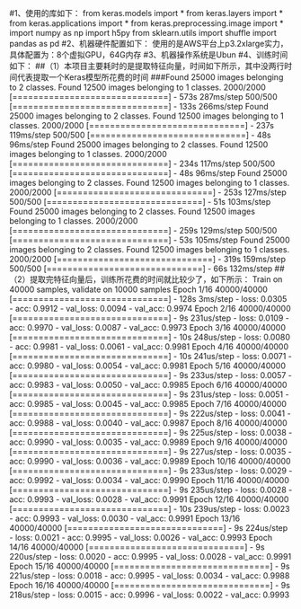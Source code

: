 #1、使用的库如下：
from keras.models import *
from keras.layers import *
from keras.applications import *
from keras.preprocessing.image import *
import numpy as np
import h5py
from sklearn.utils import shuffle
import pandas as pd
#2、机器硬件配置如下：
使用的是AWS平台上p3.2xlarge实力，具体配置为：8个虚拟GPU，64G内存
#3、机器操作系统是Ubun
#4、训练时间如下：
##（1）本项目主要耗时的是提取特征向量，时间如下所示，其中没两行时间代表提取一个Keras模型所花费的时间
###Found 25000 images belonging to 2 classes.
Found 12500 images belonging to 1 classes.
2000/2000 [==============================] - 573s 287ms/step
500/500 [==============================] - 133s 266ms/step
Found 25000 images belonging to 2 classes.
Found 12500 images belonging to 1 classes.
2000/2000 [==============================] - 237s 119ms/step
500/500 [==============================] - 48s 96ms/step
Found 25000 images belonging to 2 classes.
Found 12500 images belonging to 1 classes.
2000/2000 [==============================] - 234s 117ms/step
500/500 [==============================] - 48s 96ms/step
Found 25000 images belonging to 2 classes.
Found 12500 images belonging to 1 classes.
2000/2000 [==============================] - 253s 127ms/step
500/500 [==============================] - 51s 103ms/step
Found 25000 images belonging to 2 classes.
Found 12500 images belonging to 1 classes.
2000/2000 [==============================] - 259s 129ms/step
500/500 [==============================] - 53s 105ms/step
Found 25000 images belonging to 2 classes.
Found 12500 images belonging to 1 classes.
2000/2000 [==============================] - 319s 159ms/step
500/500 [==============================] - 66s 132ms/step
##（2）提取完特征向量后，训练所花费的时间就比较少了，如下所示：
Train on 40000 samples, validate on 10000 samples
Epoch 1/16
40000/40000 [==============================] - 128s 3ms/step - loss: 0.0305 - acc: 0.9912 - val_loss: 0.0094 - val_acc: 0.9974
Epoch 2/16
40000/40000 [==============================] - 9s 231us/step - loss: 0.0109 - acc: 0.9970 - val_loss: 0.0087 - val_acc: 0.9973
Epoch 3/16
40000/40000 [==============================] - 10s 248us/step - loss: 0.0080 - acc: 0.9981 - val_loss: 0.0061 - val_acc: 0.9981
Epoch 4/16
40000/40000 [==============================] - 10s 241us/step - loss: 0.0071 - acc: 0.9980 - val_loss: 0.0054 - val_acc: 0.9981
Epoch 5/16
40000/40000 [==============================] - 9s 233us/step - loss: 0.0057 - acc: 0.9983 - val_loss: 0.0050 - val_acc: 0.9985
Epoch 6/16
40000/40000 [==============================] - 9s 231us/step - loss: 0.0051 - acc: 0.9985 - val_loss: 0.0045 - val_acc: 0.9985
Epoch 7/16
40000/40000 [==============================] - 9s 222us/step - loss: 0.0041 - acc: 0.9988 - val_loss: 0.0040 - val_acc: 0.9987
Epoch 8/16
40000/40000 [==============================] - 9s 225us/step - loss: 0.0038 - acc: 0.9990 - val_loss: 0.0035 - val_acc: 0.9989
Epoch 9/16
40000/40000 [==============================] - 9s 227us/step - loss: 0.0035 - acc: 0.9990 - val_loss: 0.0036 - val_acc: 0.9989
Epoch 10/16
40000/40000 [==============================] - 9s 233us/step - loss: 0.0029 - acc: 0.9992 - val_loss: 0.0034 - val_acc: 0.9990
Epoch 11/16
40000/40000 [==============================] - 9s 235us/step - loss: 0.0028 - acc: 0.9993 - val_loss: 0.0028 - val_acc: 0.9991
Epoch 12/16
40000/40000 [==============================] - 10s 239us/step - loss: 0.0023 - acc: 0.9993 - val_loss: 0.0030 - val_acc: 0.9991
Epoch 13/16
40000/40000 [==============================] - 9s 224us/step - loss: 0.0021 - acc: 0.9995 - val_loss: 0.0026 - val_acc: 0.9993
Epoch 14/16
40000/40000 [==============================] - 9s 220us/step - loss: 0.0020 - acc: 0.9995 - val_loss: 0.0028 - val_acc: 0.9991
Epoch 15/16
40000/40000 [==============================] - 9s 221us/step - loss: 0.0018 - acc: 0.9995 - val_loss: 0.0034 - val_acc: 0.9988
Epoch 16/16
40000/40000 [==============================] - 9s 218us/step - loss: 0.0015 - acc: 0.9996 - val_loss: 0.0022 - val_acc: 0.9993
